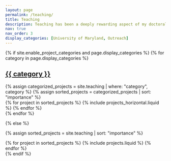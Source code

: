 ```yaml
---
layout: page
permalink: /teaching/
title: Teaching
description: Teaching has been a deeply rewarding aspect of my doctoral journey, where I learned a great deal from both inspirational mentors and students. I gained experience in engaging with diverse audiences, including lower- and upper-level college students, graduate students, children and the general public.
nav: true
nav_order: 3
display_categories: [University of Maryland, Outreach]
---
```


<!-- pages/projects.md -->
<div class="projects">
{% if site.enable_project_categories and page.display_categories %}
  <!-- Display categorized projects -->
  {% for category in page.display_categories %}
  <a id="{{ category }}" href=".#{{ category }}">
    <h2 class="category">{{ category }}</h2>
  </a>
  {% assign categorized_projects = site.teaching | where: "category", category %}
  {% assign sorted_projects = categorized_projects | sort: "importance" %}
    
  <!-- Generate cards for each project -->
  <div class="container">
    <div class="row row-cols-1 row-cols-md-1">
    {% for project in sorted_projects %}
      {% include projects_horizontal.liquid %}
    {% endfor %}
    </div>
  </div>
  {% endfor %}

{% else %}

<!-- Display projects without categories -->

{% assign sorted_projects = site.teaching | sort: "importance" %}

  <!-- Generate cards for each project -->
  <div class="row row-cols-1 row-cols-md-1">
    {% for project in sorted_projects %}
      {% include projects.liquid %}
    {% endfor %}
  </div>
{% endif %}
</div>
